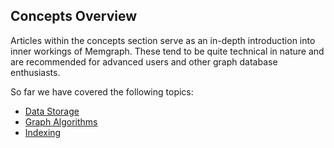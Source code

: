 ## Concepts Overview

Articles within the concepts section serve as an in-depth introduction into
inner workings of Memgraph. These tend to be quite technical in nature and
are recommended for advanced users and other graph database enthusiasts.

So far we have covered the following topics:

  * [Data Storage](02_storage.md)
  * [Graph Algorithms](03_graph-algorithms.md)
  * [Indexing](04_indexing.md)
